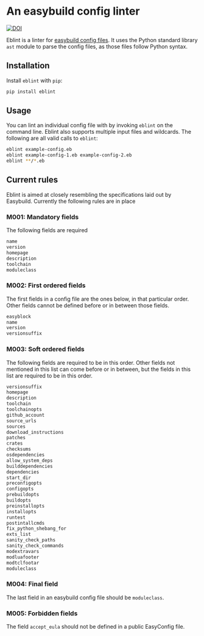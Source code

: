 # An easybuild config linter
[![DOI](https://zenodo.org/badge/970020883.svg)](https://doi.org/10.5281/zenodo.15472823)

Eblint is a linter for [easybuild config files](https://docs.easybuild.io/writing-easyconfig-files/).
It uses the Python standard library `ast` module to parse the config files,
as those files follow Python syntax.

## Installation

Install `eblint` with `pip`:

```bash
pip install eblint
```

## Usage

You can lint an individual config file with by invoking `eblint` on the command line.
Eblint also supports multiple input files and wildcards.
The following are all valid calls to `eblint`:

```bash
eblint example-config.eb
eblint example-config-1.eb example-config-2.eb
eblint **/*.eb
```

## Current rules

Eblint is aimed at closely resembling the specifications laid out by Easybuild.
Currently the following rules are in place

### M001: Mandatory fields

The following fields are required

```txt
name
version
homepage
description
toolchain
moduleclass
```

### M002: First ordered fields

The first fields in a config file are the ones below, in that particular order.
Other fields cannot be defined before or in between those fields.

```txt
easyblock
name
version
versionsuffix
```

### M003: Soft ordered fields

The following fields are required to be in this order.
Other fields not mentioned in this list can come before or in between, but
the fields in this list are required to be in this order.

```txt
versionsuffix
homepage
description
toolchain
toolchainopts
github_account
source_urls
sources
download_instructions
patches
crates
checksums
osdependencies
allow_system_deps
builddependencies
dependencies
start_dir
preconfigopts
configopts
prebuildopts
buildopts
preinstallopts
installopts
runtest
postintallcmds
fix_python_shebang_for
exts_list
sanity_check_paths
sanity_check_commands
modextravars
modluafooter
modtclfootar
moduleclass
```

### M004: Final field

The last field in an easybuild config file should be `moduleclass`.

### M005: Forbidden fields

The field `accept_eula` should not be defined in a public EasyConfig file.
